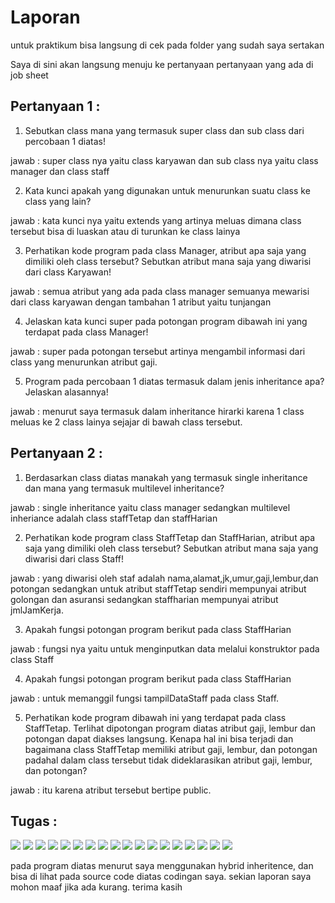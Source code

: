# Laporan

untuk praktikum bisa langsung di cek pada folder yang sudah saya sertakan

Saya di sini akan langsung menuju ke pertanyaan pertanyaan yang ada di job sheet

## Pertanyaan 1 :

1. Sebutkan class mana yang termasuk super class dan sub class dari percobaan 1 diatas!

jawab : super class nya yaitu class karyawan dan sub class nya yaitu class manager dan class staff

2. Kata kunci apakah yang digunakan untuk menurunkan suatu class ke class yang lain?

jawab : kata kunci nya yaitu extends yang artinya meluas dimana class tersebut bisa di luaskan atau di turunkan ke class lainya

3. Perhatikan kode program pada class Manager, atribut apa saja yang dimiliki oleh class
tersebut? Sebutkan atribut mana saja yang diwarisi dari class Karyawan!

jawab : semua atribut yang ada pada class manager semuanya mewarisi dari class karyawan dengan tambahan 1 atribut yaitu tunjangan

4. Jelaskan kata kunci super pada potongan program dibawah ini yang terdapat pada class
Manager!

jawab : super pada potongan tersebut artinya mengambil informasi dari class yang menurunkan atribut gaji.

5. Program pada percobaan 1 diatas termasuk dalam jenis inheritance apa? Jelaskan
alasannya!

jawab : menurut saya termasuk dalam inheritance hirarki karena 1 class meluas ke 2 class lainya sejajar di bawah class tersebut.

## Pertanyaan 2 :

1. Berdasarkan class diatas manakah yang termasuk single inheritance
dan mana yang termasuk multilevel inheritance?

jawab : single inheritance yaitu class manager sedangkan multilevel inheriance adalah class staffTetap dan staffHarian

2. Perhatikan kode program class StaffTetap dan StaffHarian, atribut apa saja yang
dimiliki oleh class tersebut? Sebutkan atribut mana saja yang diwarisi dari class
Staff!

jawab : yang diwarisi oleh staf adalah nama,alamat,jk,umur,gaji,lembur,dan potongan sedangkan untuk atribut staffTetap sendiri mempunyai atribut golongan dan asuransi sedangkan staffharian mempunyai atribut jmlJamKerja.

3. Apakah fungsi potongan program berikut pada class StaffHarian

jawab : fungsi nya yaitu untuk menginputkan data melalui konstruktor pada class Staff

4. Apakah fungsi potongan program berikut pada class StaffHarian

jawab : untuk memanggil fungsi tampilDataStaff pada class Staff.

5. Perhatikan kode program dibawah ini yang terdapat pada class StaffTetap. Terlihat dipotongan program diatas atribut gaji, lembur dan potongan dapat diakses
langsung. Kenapa hal ini bisa terjadi dan bagaimana class StaffTetap memiliki atribut gaji,
lembur, dan potongan padahal dalam class tersebut tidak dideklarasikan atribut gaji, lembur,
dan potongan?

jawab : itu karena atribut tersebut bertipe public.

## Tugas :

<img src="gambar/t1a.png">

<img src="gambar/t1b.png">

<img src="gambar/t1c.png">

<img src="gambar/t1d.png">

<img src="gambar/t1e.png">

<img src="gambar/t1f.png">

<img src="gambar/t1g.png">

<img src="gambar/t1h.png">

<img src="gambar/t1i.png">

<img src="gambar/t1j.png">

<img src="gambar/t1k.png">

<img src="gambar/t1l.png">

<img src="gambar/t1m.png">

<img src="gambar/t1n.png">

<img src="gambar/t1o.png">

<img src="gambar/t1p.png">

<img src="gambar/t1q.png">

<img src="gambar/t1r.png">

pada program diatas menurut saya menggunakan hybrid inheritence, dan bisa di lihat pada source code diatas codingan saya. sekian laporan saya mohon maaf jika ada kurang. terima kasih